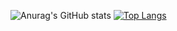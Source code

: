 <!--
**kacohead96/kacohead96** is a ✨ _special_ ✨ repository because its `README.md` (this file) appears on your GitHub profile.

Here are some ideas to get you started:

- 🔭 I’m currently working on ...
- 🌱 I’m currently learning ...
- 👯 I’m looking to collaborate on ...
- 🤔 I’m looking for help with ...
- 💬 Ask me about ...
- 📫 How to reach me: ...
- 😄 Pronouns: ...
- ⚡ Fun fact: ...
-->
![Anurag's GitHub stats](https://github-readme-stats.vercel.app/api?username=kacohead96&show_icons=true&theme=radical)
[![Top Langs](https://github-readme-stats.vercel.app/api/top-langs/?username=kacohead96&langs_count=10&layout=compact&theme=dark)](https://github.com/kacohead96/kacohaed96)
